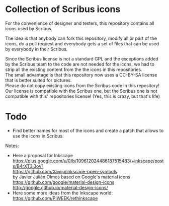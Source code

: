 # Collection of Scribus icons

For the convenience of designer and testers, this repository contains all icons used by Scribus.

The idea is that anybody can fork this repository, modify all or part of the icons, do a pull request and everybody gets a set of files that can be used by everybody in their Scribus.

Since the Scribus license is not a standard GPL and the exceptions added by the Scribus team to the code are not needed for the icons, we had to strip all the existing content from the the icons in this repositories.  
The small advantage is that this repository now uses a CC-BY-SA license that is better suited for pictures.  
Please do not copy existing icons from the Scribus code in this repository! Our license is compatible with the Scribus one, but the Scribus one is not compatible with this' repositories license! (Yes, this is crazy, but that's life)

# Todo

- Find better names for most of the icons and create a patch that allows to use the icons in Scribus.



Notes:

- Here a proposal for Inkscape  
  <https://plus.google.com/u/0/b/109612024486187515483/+inkscape/posts/B4rXT3i3oV1>  
  <https://github.com/Xaviju/inkscape-open-symbols>  
  by Javier Julián Olmos
  based on Google's material icons  
  https://github.com/google/material-design-icons  
  http://google.github.io/material-design-icons/
- Here some more ideas from the Inkscape world:  
  https://github.com/PIWEEK/rethinkscape
